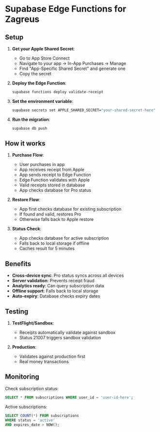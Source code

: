 # Supabase Edge Functions for Zagreus

## Setup

1. **Get your Apple Shared Secret**:
   - Go to App Store Connect
   - Navigate to your app → In-App Purchases → Manage
   - Find "App-Specific Shared Secret" and generate one
   - Copy the secret

2. **Deploy the Edge Function**:
   ```bash
   supabase functions deploy validate-receipt
   ```

3. **Set the environment variable**:
   ```bash
   supabase secrets set APPLE_SHARED_SECRET="your-shared-secret-here"
   ```

4. **Run the migration**:
   ```bash
   supabase db push
   ```

## How it works

1. **Purchase Flow**:
   - User purchases in app
   - App receives receipt from Apple
   - App sends receipt to Edge Function
   - Edge Function validates with Apple
   - Valid receipts stored in database
   - App checks database for Pro status

2. **Restore Flow**:
   - App first checks database for existing subscription
   - If found and valid, restores Pro
   - Otherwise falls back to Apple restore

3. **Status Check**:
   - App checks database for active subscription
   - Falls back to local storage if offline
   - Caches result for 5 minutes

## Benefits

- **Cross-device sync**: Pro status syncs across all devices
- **Server validation**: Prevents receipt fraud
- **Analytics ready**: Can query subscription data
- **Offline support**: Falls back to local storage
- **Auto-expiry**: Database checks expiry dates

## Testing

1. **TestFlight/Sandbox**:
   - Receipts automatically validate against sandbox
   - Status 21007 triggers sandbox validation

2. **Production**:
   - Validates against production first
   - Real money transactions

## Monitoring

Check subscription status:
```sql
SELECT * FROM subscriptions WHERE user_id = 'user-id-here';
```

Active subscriptions:
```sql
SELECT COUNT(*) FROM subscriptions
WHERE status = 'active'
AND expires_date > NOW();
```
